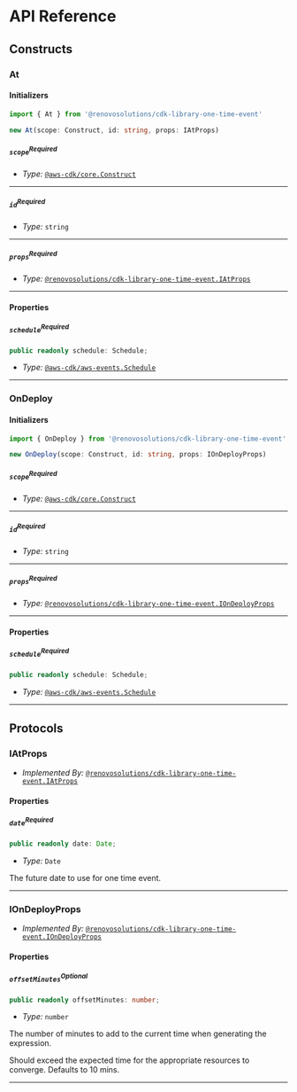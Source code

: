 # API Reference <a name="API Reference"></a>

## Constructs <a name="Constructs"></a>

### At <a name="@renovosolutions/cdk-library-one-time-event.At"></a>

#### Initializers <a name="@renovosolutions/cdk-library-one-time-event.At.Initializer"></a>

```typescript
import { At } from '@renovosolutions/cdk-library-one-time-event'

new At(scope: Construct, id: string, props: IAtProps)
```

##### `scope`<sup>Required</sup> <a name="@renovosolutions/cdk-library-one-time-event.At.parameter.scope"></a>

- *Type:* [`@aws-cdk/core.Construct`](#@aws-cdk/core.Construct)

---

##### `id`<sup>Required</sup> <a name="@renovosolutions/cdk-library-one-time-event.At.parameter.id"></a>

- *Type:* `string`

---

##### `props`<sup>Required</sup> <a name="@renovosolutions/cdk-library-one-time-event.At.parameter.props"></a>

- *Type:* [`@renovosolutions/cdk-library-one-time-event.IAtProps`](#@renovosolutions/cdk-library-one-time-event.IAtProps)

---



#### Properties <a name="Properties"></a>

##### `schedule`<sup>Required</sup> <a name="@renovosolutions/cdk-library-one-time-event.At.property.schedule"></a>

```typescript
public readonly schedule: Schedule;
```

- *Type:* [`@aws-cdk/aws-events.Schedule`](#@aws-cdk/aws-events.Schedule)

---


### OnDeploy <a name="@renovosolutions/cdk-library-one-time-event.OnDeploy"></a>

#### Initializers <a name="@renovosolutions/cdk-library-one-time-event.OnDeploy.Initializer"></a>

```typescript
import { OnDeploy } from '@renovosolutions/cdk-library-one-time-event'

new OnDeploy(scope: Construct, id: string, props: IOnDeployProps)
```

##### `scope`<sup>Required</sup> <a name="@renovosolutions/cdk-library-one-time-event.OnDeploy.parameter.scope"></a>

- *Type:* [`@aws-cdk/core.Construct`](#@aws-cdk/core.Construct)

---

##### `id`<sup>Required</sup> <a name="@renovosolutions/cdk-library-one-time-event.OnDeploy.parameter.id"></a>

- *Type:* `string`

---

##### `props`<sup>Required</sup> <a name="@renovosolutions/cdk-library-one-time-event.OnDeploy.parameter.props"></a>

- *Type:* [`@renovosolutions/cdk-library-one-time-event.IOnDeployProps`](#@renovosolutions/cdk-library-one-time-event.IOnDeployProps)

---



#### Properties <a name="Properties"></a>

##### `schedule`<sup>Required</sup> <a name="@renovosolutions/cdk-library-one-time-event.OnDeploy.property.schedule"></a>

```typescript
public readonly schedule: Schedule;
```

- *Type:* [`@aws-cdk/aws-events.Schedule`](#@aws-cdk/aws-events.Schedule)

---




## Protocols <a name="Protocols"></a>

### IAtProps <a name="@renovosolutions/cdk-library-one-time-event.IAtProps"></a>

- *Implemented By:* [`@renovosolutions/cdk-library-one-time-event.IAtProps`](#@renovosolutions/cdk-library-one-time-event.IAtProps)


#### Properties <a name="Properties"></a>

##### `date`<sup>Required</sup> <a name="@renovosolutions/cdk-library-one-time-event.IAtProps.property.date"></a>

```typescript
public readonly date: Date;
```

- *Type:* `Date`

The future date to use for one time event.

---

### IOnDeployProps <a name="@renovosolutions/cdk-library-one-time-event.IOnDeployProps"></a>

- *Implemented By:* [`@renovosolutions/cdk-library-one-time-event.IOnDeployProps`](#@renovosolutions/cdk-library-one-time-event.IOnDeployProps)


#### Properties <a name="Properties"></a>

##### `offsetMinutes`<sup>Optional</sup> <a name="@renovosolutions/cdk-library-one-time-event.IOnDeployProps.property.offsetMinutes"></a>

```typescript
public readonly offsetMinutes: number;
```

- *Type:* `number`

The number of minutes to add to the current time when generating the expression.

Should exceed the expected time for the appropriate resources to converge.
Defaults to 10 mins.

---

